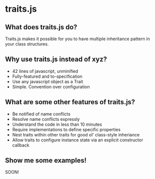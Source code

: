 traits.js
=========

## What does traits.js do?

Traits.js makes it possible for you to have multiple inheritance pattern in your class structures.

## Why use traits.js instead of xyz?

* 42 lines of javascript, unminified
* Fully-featured and to-specification
* Use any javascript object as a Trait
* Simple. Convention over configuration

## What are some other features of traits.js?

* Be notified of name conflicts
* Resolve name conflicts expressly
* Understand the code in less than 10 minutes
* Require implementations to define specific properties
* Nest traits within other traits for good ol' class-style inheriance
* Allow traits to configure instance state via an explicit constructor callback

## Show me some examples!

SOON!


